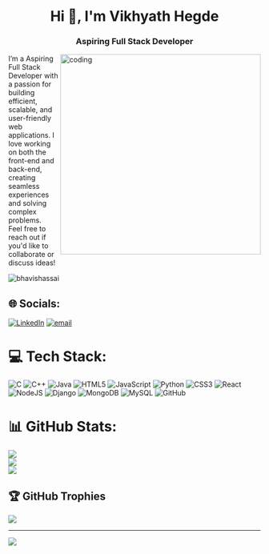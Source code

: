 <h1 align="center">Hi 👋, I'm Vikhyath Hegde</h1>
<h3 align="center">Aspiring Full Stack Developer</h3>
<img align="right" alt="coding" width="400" src="https://t4.ftcdn.net/jpg/03/13/40/45/360_F_313404541_e9YZ3pht6oEEkMXuhxTboqXA2B2ShNnC.jpg">
I’m a Aspiring Full Stack Developer with a passion for building efficient, scalable, and user-friendly web applications. I love working on both the front-end and back-end, creating seamless experiences and solving complex problems.<br> Feel free to reach out if you'd like to collaborate or discuss ideas!
<br>

<p align="left"> <img src="https://komarev.com/ghpvc/?username=vikhyath04&label=Profile%20views&color=0e75b6&style=flat" alt="bhavishassai" /> </p>


## 🌐 Socials:
[![LinkedIn](https://img.shields.io/badge/LinkedIn-%230077B5.svg?logo=linkedin&logoColor=white)](https://linkedin.com/in/https://www.linkedin.com/in/vikhyathhegde4/) [![email](https://img.shields.io/badge/Email-D14836?logo=gmail&logoColor=white)](mailto:vikhyathhegde19@gmail.com) 

# 💻 Tech Stack:
![C](https://img.shields.io/badge/c-%2300599C.svg?style=for-the-badge&logo=c&logoColor=white) ![C++](https://img.shields.io/badge/c++-%2300599C.svg?style=for-the-badge&logo=c%2B%2B&logoColor=white) ![Java](https://img.shields.io/badge/java-%23ED8B00.svg?style=for-the-badge&logo=openjdk&logoColor=white) ![HTML5](https://img.shields.io/badge/html5-%23E34F26.svg?style=for-the-badge&logo=html5&logoColor=white) ![JavaScript](https://img.shields.io/badge/javascript-%23323330.svg?style=for-the-badge&logo=javascript&logoColor=%23F7DF1E) ![Python](https://img.shields.io/badge/python-3670A0?style=for-the-badge&logo=python&logoColor=ffdd54) ![CSS3](https://img.shields.io/badge/css3-%231572B6.svg?style=for-the-badge&logo=css3&logoColor=white) ![React](https://img.shields.io/badge/react-%2320232a.svg?style=for-the-badge&logo=react&logoColor=%2361DAFB) ![NodeJS](https://img.shields.io/badge/node.js-6DA55F?style=for-the-badge&logo=node.js&logoColor=white) ![Django](https://img.shields.io/badge/django-%23092E20.svg?style=for-the-badge&logo=django&logoColor=white) ![MongoDB](https://img.shields.io/badge/MongoDB-%234ea94b.svg?style=for-the-badge&logo=mongodb&logoColor=white) ![MySQL](https://img.shields.io/badge/mysql-4479A1.svg?style=for-the-badge&logo=mysql&logoColor=white) ![GitHub](https://img.shields.io/badge/github-%23121011.svg?style=for-the-badge&logo=github&logoColor=white)
# 📊 GitHub Stats:
![](https://github-readme-stats.vercel.app/api?username=vikhyath04&theme=dark&hide_border=false&include_all_commits=false&count_private=false)<br/>
![](https://github-readme-streak-stats.herokuapp.com/?user=vikhyath04&theme=dark&hide_border=false)<br/>
![](https://github-readme-stats.vercel.app/api/top-langs/?username=vikhyath04&theme=dark&hide_border=false&include_all_commits=false&count_private=false&layout=compact)

## 🏆 GitHub Trophies
![](https://github-profile-trophy.vercel.app/?username=vikhyath04&theme=radical&no-frame=false&no-bg=false&margin-w=4)

---
[![](https://visitcount.itsvg.in/api?id=vikhyath04&icon=0&color=0)](https://visitcount.itsvg.in)

<!-- Proudly created with GPRM ( https://gprm.itsvg.in ) -->
